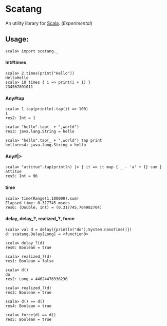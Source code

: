 # Scatang

An utility library for [Scala][scala]. (*Experimental*)

## Usage:

	scala> import scatang._

#### Int#times

    scala> 2.times(print("Hello"))
    HelloHello
    scala> 10 times { i => print(i + 1) }
    234567891011

#### Any#tap

    scala> 1.tap(println).tap(it => 100)
    1
    res2: Int = 1

    scala> "hello".tap(_ + ",world")
    res3: java.lang.String = hello

    scala> "hello".tap(_ + ",world") tap print
    hellores4: java.lang.String = hello

#### Any#|>

    scala> "attitue".tap(println) |> { it => it map { _ - 'a' + 1} sum }
    attitue
    res5: Int = 96

#### time

	scala> time(Range(1,100000).sum)
	Elapsed time: 0.317745 msecs
	res6: (Double, Int) = (0.317745,704982704)

#### delay, delay_?, realized_?, force

    scala> val d = delay({println("do");System.nanoTime()})
    d: scatang.Delay[Long] = <function0>

    scala> delay_?(d)
    res0: Boolean = true

    scala> realized_?(d)
    res1: Boolean = false

    scala> d()
    do
    res2: Long = 44624476336230

    scala> realized_?(d)
    res3: Boolean = true

    scala> d() == d()
    res4: Boolean = true

    scala> force(d) == d()
    res5: Boolean = true

[scala]: http://www.scala-lang.org
